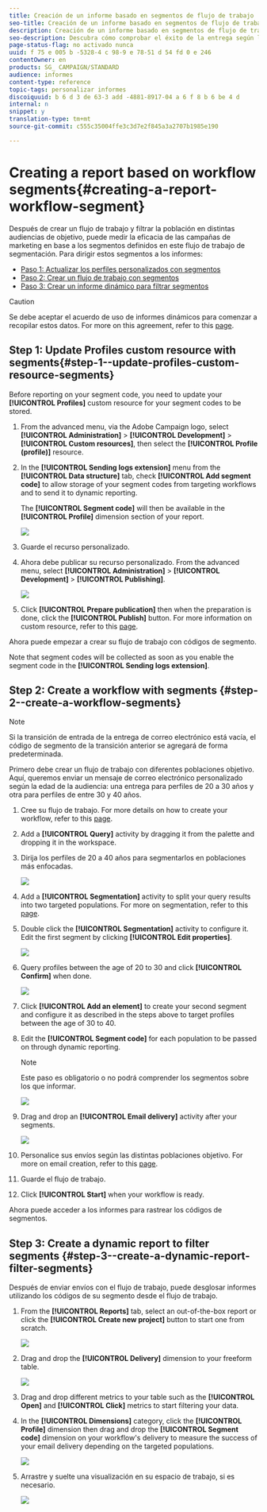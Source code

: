 ```yaml
---
title: Creación de un informe basado en segmentos de flujo de trabajo
seo-title: Creación de un informe basado en segmentos de flujo de trabajo
description: Creación de un informe basado en segmentos de flujo de trabajo
seo-description: Descubra cómo comprobar el éxito de la entrega según los segmentos de los flujos de trabajo en los informes.
page-status-flag: no activado nunca
uuid: f 75 e 005 b -5328-4 c 98-9 e 78-51 d 54 fd 0 e 246
contentOwner: en
products: SG_ CAMPAIGN/STANDARD
audience: informes
content-type: reference
topic-tags: personalizar informes
discoiquuid: b 6 d 3 de 63-3 add -4881-8917-04 a 6 f 8 b 6 be 4 d
internal: n
snippet: y
translation-type: tm+mt
source-git-commit: c555c35004ffe3c3d7e2f845a3a2707b1985e190

---
```



# Creating a report based on workflow segments{#creating-a-report-workflow-segment}

Después de crear un flujo de trabajo y filtrar la población en distintas audiencias de objetivo, puede medir la eficacia de las campañas de marketing en base a los segmentos definidos en este flujo de trabajo de segmentación.
Para dirigir estos segmentos a los informes:

* [Paso 1: Actualizar los perfiles personalizados con segmentos](#step-1--update-profiles-custom-resource-segments)
* [Paso 2: Crear un flujo de trabajo con segmentos](#step-2--create-a-workflow-segments)
* [Paso 3: Crear un informe dinámico para filtrar segmentos](#step-3--create-a-dynamic-report-filter-segments)

>[!CAUTION]
>Se debe aceptar el acuerdo de uso de informes dinámicos para comenzar a recopilar estos datos.
>For more on this agreement, refer to this [page](../../reporting/using/about-dynamic-reports.md#dynamic-reporting-usage-agreement).

## Step 1: Update Profiles custom resource with segments{#step-1--update-profiles-custom-resource-segments}

Before reporting on your segment code, you need to update your **[!UICONTROL Profiles]** custom resource for your segment codes to be stored.

1. From the advanced menu, via the Adobe Campaign logo, select **[!UICONTROL Administration]** &gt; **[!UICONTROL Development]** &gt; **[!UICONTROL Custom resources]**, then select the **[!UICONTROL Profile (profile)]** resource.
1. In the **[!UICONTROL Sending logs extension]** menu from the **[!UICONTROL Data structure]** tab, check **[!UICONTROL Add segment code]** to allow storage of your segment codes from targeting workflows and to send it to dynamic reporting.

   The **[!UICONTROL Segment code]** will then be available in the **[!UICONTROL Profile]** dimension section of your report.

   ![](assets/report_segment_4.png)

1. Guarde el recurso personalizado.

1. Ahora debe publicar su recurso personalizado.
From the advanced menu, select **[!UICONTROL Administration]** &gt; **[!UICONTROL Development]** &gt; **[!UICONTROL Publishing]**.

   ![](assets/custom_profile_7.png)

1. Click **[!UICONTROL Prepare publication]** then when the preparation is done, click the **[!UICONTROL Publish]** button. For more information on custom resource, refer to this [page](../../developing/using/updating-the-database-structure.md).

Ahora puede empezar a crear su flujo de trabajo con códigos de segmento.

Note that segment codes will be collected as soon as you enable the segment code in the **[!UICONTROL Sending logs extension]**.

## Step 2: Create a workflow with segments {#step-2--create-a-workflow-segments}

>[!NOTE]
>Si la transición de entrada de la entrega de correo electrónico está vacía, el código de segmento de la transición anterior se agregará de forma predeterminada.

Primero debe crear un flujo de trabajo con diferentes poblaciones objetivo. Aquí, queremos enviar un mensaje de correo electrónico personalizado según la edad de la audiencia: una entrega para perfiles de 20 a 30 años y otra para perfiles de entre 30 y 40 años.

1. Cree su flujo de trabajo. For more details on how to create your workflow, refer to this [page](../../automating/using/building-a-workflow.md).

1. Add a **[!UICONTROL Query]** activity by dragging it from the palette and dropping it in the workspace.

1. Dirija los perfiles de 20 a 40 años para segmentarlos en poblaciones más enfocadas.

   ![](assets/report_segment_1.png)

1. Add a **[!UICONTROL Segmentation]** activity to split your query results into two targeted populations. For more on segmentation, refer to this [page](../../automating/using/targeting-data.md#segmenting-data).

1. Double click the **[!UICONTROL Segmentation]** activity to configure it. Edit the first segment by clicking **[!UICONTROL Edit properties]**.

   ![](assets/report_segment_7.png)

1. Query profiles between the age of 20 to 30 and click **[!UICONTROL Confirm]** when done.

   ![](assets/report_segment_8.png)

1. Click **[!UICONTROL Add an element]** to create your second segment and configure it as described in the steps above to target profiles between the age of 30 to 40.

1. Edit the **[!UICONTROL Segment code]** for each population to be passed on through dynamic reporting.

   >[!NOTE]
   >Este paso es obligatorio o no podrá comprender los segmentos sobre los que informar.

   ![](assets/report_segment_9.png)

1. Drag and drop an **[!UICONTROL Email delivery]** activity after your segments.

   ![](assets/report_segment_3.png)

1. Personalice sus envíos según las distintas poblaciones objetivo. For more on email creation, refer to this [page](../../designing/using/about-email-content-design.md).

1. Guarde el flujo de trabajo.

1. Click **[!UICONTROL Start]** when your workflow is ready.

Ahora puede acceder a los informes para rastrear los códigos de segmentos.

## Step 3: Create a dynamic report to filter segments {#step-3--create-a-dynamic-report-filter-segments}

Después de enviar envíos con el flujo de trabajo, puede desglosar informes utilizando los códigos de su segmento desde el flujo de trabajo.

1. From the **[!UICONTROL Reports]** tab, select an out-of-the-box report or click the **[!UICONTROL Create new project]** button to start one from scratch.

   ![](assets/custom_profile_18.png)
1. Drag and drop the **[!UICONTROL Delivery]** dimension to your freeform table.

   ![](assets/report_segment_5.png)

1. Drag and drop different metrics to your table such as the **[!UICONTROL Open]** and **[!UICONTROL Click]** metrics to start filtering your data.
1. In the **[!UICONTROL Dimensions]** category, click the **[!UICONTROL Profile]** dimension then drag and drop the **[!UICONTROL Segment code]** dimension on your workflow's delivery to measure the success of your email delivery depending on the targeted populations.

   ![](assets/report_segment_6.png)

1. Arrastre y suelte una visualización en su espacio de trabajo, si es necesario.

   ![](assets/report_segment_10.png)
